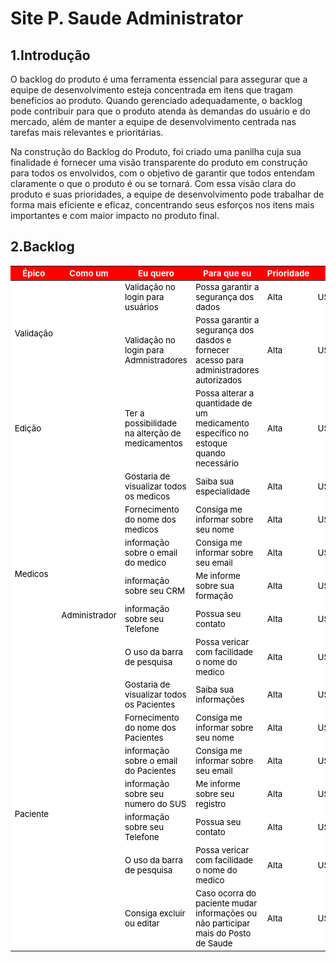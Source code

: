 # Site P. Saude Administrator


## 1.Introdução
O backlog do produto é uma ferramenta essencial para assegurar que a equipe de desenvolvimento esteja concentrada em itens que tragam benefícios ao produto. Quando gerenciado adequadamente, o backlog pode contribuir para que o produto atenda às demandas do usuário e do mercado, além de manter a equipe de desenvolvimento centrada nas tarefas mais relevantes e prioritárias.

Na construção do Backlog do Produto, foi criado uma panilha cuja sua finalidade é  fornecer uma visão transparente do produto em construção para todos os envolvidos, com o objetivo de garantir que todos entendam claramente o que o produto é ou se tornará. Com essa visão clara do produto e suas prioridades, a equipe de desenvolvimento pode trabalhar de forma mais eficiente e eficaz, concentrando seus esforços nos itens mais importantes e com maior impacto no produto final.

## 2.Backlog 

<table>
    <thead>
                <meta charset="UTF-8">
                <meta name="viewport" content="width=device-width, initial-scale=1.0">
                <style>
                        tr{
                            font-size: 10pt;
                            background-color: white;
                            color: black;
                        }
                        th{
                            font-size: 10pt;
                            background-color: red;
                            color: white;
                        }
                        td{
                            font-size: 10pt;
                        }
                </style>
        <tr>
            <th>Épico</th>
            <th>Como um</th>
            <th>Eu quero </th>
            <th>Para que eu</th>
            <th>Prioridade</th>
            <th>ID</th>
        </tr>
    <thead>
    <tbody>
     <tr>
            <td rowspan="5" class="column">Validação</td>
                </tr>
        <tr>
            <td rowspan="33" class="column">Administrador</td>
        </tr>
        <tr>
        </tr>
        <tr>
            <td rowspan="1" class="column">Validação no login para usuários</td>
            <td class="column">Possa garantir a segurança dos dados</td>
            <td> Alta </td>
            <td>US01</td>
        </tr> 
            <tr>
            <td rowspan="1" class="column">Validação no login para Admnistradores</td>
            <td class="column">Possa garantir a segurança dos dasdos e fornecer acesso para administradores autorizados</td>
            <td> Alta </td>
            <td>US02</td>
        </tr> 
    <tr>
    <td rowspan="1" class="column">Edição</td>
            <td rowspan="1" class="column">Ter a possibilidade na alterção de medicamentos</td>
            <td class="column">Possa alterar a quantidade de um medicamento específico no estoque quando necessário</td>
            <td> Alta </td>
            <td>US03</td>
        </tr>    
            <td rowspan="7" class="column">Medicos</td>
        </tr>
           <tr>
            <td rowspan="1" class="column">Gostaria de visualizar todos os medicos</td>
            <td class="column">Saiba sua especialidade</td>
            <td> Alta </td>
            <td>US04</td>
        </tr> 
          <tr>
            <td rowspan="1" class="column">Fornecimento do nome dos medicos</td>
            <td class="column">Consiga me informar sobre seu nome</td>
            <td> Alta </td>
            <td>US05</td>
         <tr>
            <td rowspan="1" class="column">informação sobre o email do medico</td>
            <td class="column">Consiga me informar sobre seu email</td>
            <td> Alta </td>
            <td>US06</td>  
         <tr>
            <td rowspan="1" class="column">informação sobre seu CRM</td>
            <td class="column">Me informe sobre sua formação</td>
            <td> Alta </td>
            <td>US07</td>   
         <tr>
            <td rowspan="1" class="column">informação sobre seu Telefone</td>
            <td class="column">Possua seu contato</td>
            <td> Alta </td>
            <td>US08</td> 
         <tr>
            <td rowspan="1" class="column">O uso da barra de pesquisa</td>
            <td class="column">Possa vericar com facilidade o nome do medico</td>
            <td> Alta </td>
            <td>US09</td>    
        </tr>   
          <td rowspan="8" class="column">Paciente</td>
        </tr>
           <tr>
            <td rowspan="1" class="column">Gostaria de visualizar todos os Pacientes</td>
            <td class="column">Saiba sua informações</td>
            <td> Alta </td>
            <td>US10</td>
        </tr> 
          <tr>
            <td rowspan="1" class="column">Fornecimento do nome dos Pacientes</td>
            <td class="column">Consiga me informar sobre seu nome</td>
            <td> Alta </td>
            <td>US11</td>
         <tr>
            <td rowspan="1" class="column">informação sobre o email do Pacientes</td>
            <td class="column">Consiga me informar sobre seu email</td>
            <td> Alta </td>
            <td>US12</td>  
         <tr>
            <td rowspan="1" class="column">informação sobre seu numero do SUS</td>
            <td class="column">Me informe sobre seu registro</td>
            <td> Alta </td>
            <td>US13</td>   
         <tr>
            <td rowspan="1" class="column">informação sobre seu Telefone</td>
            <td class="column">Possua seu contato</td>
            <td> Alta </td>
            <td>US14</td> 
         <tr>
            <td rowspan="1" class="column">O uso da barra de pesquisa</td>
            <td class="column">Possa vericar com facilidade o nome do medico</td>
            <td> Alta </td>
            <td>US15</td>   
         <tr>
            <td rowspan="1" class="column">Consiga excluir ou editar</td>
            <td class="column">Caso ocorra do paciente mudar informações ou não participar mais do Posto de Saude</td>
            <td> Alta </td>
            <td>US16</td>    
        </tr>                                                   
    </tbody>
</table>